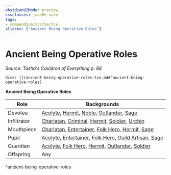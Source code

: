 ```yaml
---
obsidianUIMode: preview
cssclasses: json5e-note
tags:
- compendium/src/5e/tce
aliases: ["Ancient Being Operative Roles"]
---
```

# Ancient Being Operative Roles
*Source: Tasha's Cauldron of Everything p. 88* 

`dice: [](ancient-being-operative-roles-tce.md#^ancient-being-operative-roles)`

**Ancient Being Operative Roles**

| Role | Backgrounds |
|------|-------------|
| Devotee | [Acolyte](/compendium/backgrounds/acolyte.md), [Hermit](/compendium/backgrounds/hermit.md), [Noble](/compendium/backgrounds/noble.md), [Outlander](/compendium/backgrounds/outlander.md), [Sage](/compendium/backgrounds/sage.md) |
| Infiltrator | [Charlatan](/compendium/backgrounds/charlatan.md), [Criminal](/compendium/backgrounds/criminal.md), [Hermit](/compendium/backgrounds/hermit.md), [Soldier](/compendium/backgrounds/soldier.md), [Urchin](/compendium/backgrounds/urchin.md) |
| Mouthpiece | [Charlatan](/compendium/backgrounds/charlatan.md), [Entertainer](/compendium/backgrounds/entertainer.md), [Folk Hero](/compendium/backgrounds/folk-hero.md), [Hermit](/compendium/backgrounds/hermit.md), [Sage](/compendium/backgrounds/sage.md) |
| Pupil | [Acolyte](/compendium/backgrounds/acolyte.md), [Entertainer](/compendium/backgrounds/entertainer.md), [Folk Hero](/compendium/backgrounds/folk-hero.md), [Guild Artisan](/compendium/backgrounds/guild-artisan.md), [Sage](/compendium/backgrounds/sage.md) |
| Guardian | [Acolyte](/compendium/backgrounds/acolyte.md), [Folk Hero](/compendium/backgrounds/folk-hero.md), [Hermit](/compendium/backgrounds/hermit.md), [Outlander](/compendium/backgrounds/outlander.md), [Soldier](/compendium/backgrounds/soldier.md) |
| Offspring | Any |
^ancient-being-operative-roles